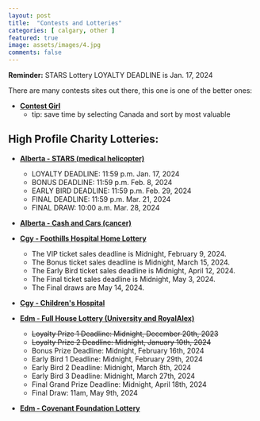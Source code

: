 ```yaml
---
layout: post
title:  "Contests and Lotteries"
categories: [ calgary, other ]
featured: true
image: assets/images/4.jpg
comments: false
---
```


<div markdown="span" class="alert alert-info" role="alert">
    <i class="fa fa-info-circle"></i> 
    <b>Reminder:</b> STARS Lottery LOYALTY DEADLINE is Jan. 17, 2024
</div>


There are many contests sites out there, this one is one of the better ones:

+ **[Contest Girl](https://www.contestgirl.com/)**
    - tip: save time by selecting Canada and sort by most valuable

## High Profile Charity Lotteries:

+ **[Alberta - STARS (medical helicopter)](https://ab.starslottery.ca/)**
    - LOYALTY DEADLINE: 11:59 p.m. Jan. 17, 2024
    - BONUS DEADLINE: 11:59 p.m. Feb. 8, 2024
    - EARLY BIRD DEADLINE: 11:59 p.m. Feb. 29, 2024
    - FINAL DEADLINE: 11:59 p.m. Mar. 21, 2024
    - FINAL DRAW: 10:00 a.m. Mar. 28, 2024

+ **[Alberta - Cash and Cars (cancer)](https://cashandcarslottery.ca/)**

+ **[Cgy - Foothills Hospital Home Lottery](https://www.foothillshospitalhomelottery.com/)**
    - The VIP ticket sales deadline is Midnight, February 9, 2024. 
    - The Bonus ticket sales deadline is Midnight, March 15, 2024.
    - The Early Bird ticket sales deadline is Midnight, April 12, 2024.
    - The Final ticket sales deadline is Midnight, May 3, 2024.
    - The Final draws are May 14, 2024.

+ **[Cgy - Children's Hospital](https://childrenshospitallottery.ca/)**

+ **[Edm - Full House Lottery (University and RoyalAlex)](https://fullhouse.ca/)**
    - ~~Loyalty Prize 1 Deadline: Midnight, December 20th, 2023~~
    - ~~Loyalty Prize 2 Deadline: Midnight, January 10th, 2024~~
    - Bonus Prize Deadline: Midnight, February 16th, 2024
    - Early Bird 1 Deadline: Midnight, February 29th, 2024
    - Early Bird 2 Deadline: Midnight, March 8th, 2024
    - Early Bird 3 Deadline: Midnight, March 27th, 2024
    - Final Grand Prize Deadline: Midnight, April 18th, 2024
    - Final Draw: 11am, May 9th, 2024

+ **[Edm - Covenant Foundation Lottery](https://covenantfoundationlottery.ca/)**


